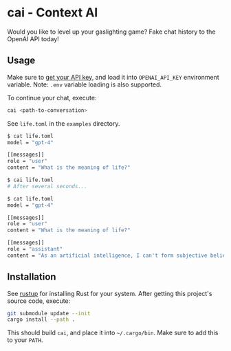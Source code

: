 # cai - Context AI

Would you like to level up your gaslighting game? Fake chat history to the OpenAI API today!

## Usage

Make sure to [get your API key](https://help.openai.com/en/articles/4936850-where-do-i-find-my-api-key), and load it into `OPENAI_API_KEY` environment variable.
Note: `.env` variable loading is also supported.

To continue your chat, execute:
```sh
cai <path-to-conversation>
```

See `life.toml` in the `examples` directory.
```sh
$ cat life.toml
model = "gpt-4"

[[messages]]
role = "user"
content = "What is the meaning of life?"

$ cai life.toml
# After several seconds...

$ cat life.toml
model = "gpt-4"

[[messages]]
role = "user"
content = "What is the meaning of life?"

[[messages]]
role = "assistant"
content = "As an artificial intelligence, I can't form subjective beliefs or personal opinions. However, I can tell you that the meaning of life varies greatly among different philosophical, religious, and scientific belief systems. Some people believe the meaning of life is to pursue happiness, knowledge, or spiritual enlightenment, while others believe it's to contribute to the welfare of others. Ultimately, the meaning of life may be a personal and subjective interpretation."
```

## Installation

See [rustup](https://rustup.rs) for installing Rust for your system.
After getting this project's source code, execute:
```sh
git submodule update --init
cargo install --path .
```
This should build `cai`, and place it into `~/.cargo/bin`. Make sure to add this to your `PATH`.
